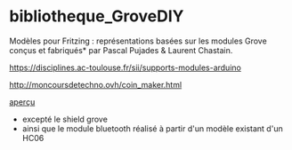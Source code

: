 # bibliotheque_GroveDIY

Modèles pour Fritzing : représentations basées sur les modules Grove conçus et fabriqués* par Pascal Pujades & Laurent Chastain.

https://disciplines.ac-toulouse.fr/sii/supports-modules-arduino

http://moncoursdetechno.ovh/coin_maker.html

[aperçu](https://github.com/moncoursdetechno/bibliotheque_GroveDIY/IMG/capture_bibliotheque_GroveDIY_14012018.png)
 
 
* excepté le shield grove
* ainsi que le module bluetooth réalisé à partir d'un modèle existant d'un HC06
